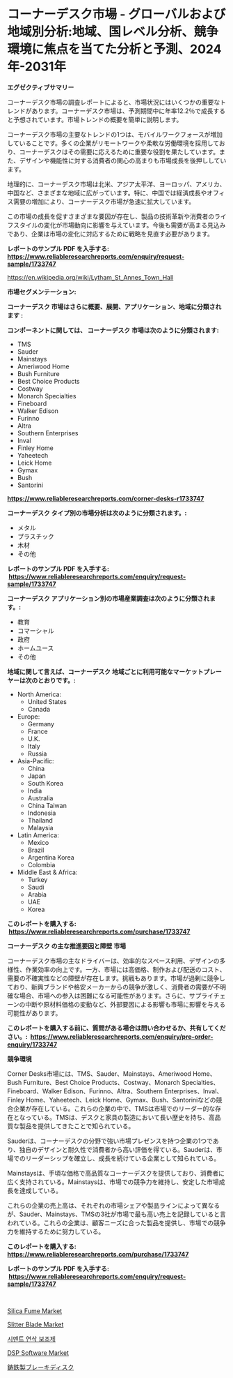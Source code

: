 <p><h1>コーナーデスク市場 - グローバルおよび地域別分析:地域、国レベル分析、競争環境に焦点を当てた分析と予測、2024年-2031年</h1></p><p><strong>エグゼクティブサマリー</strong></p>
<p><p>コーナーデスク市場の調査レポートによると、市場状況にはいくつかの重要なトレンドがあります。コーナーデスク市場は、予測期間中に年率12.2％で成長すると予想されています。市場トレンドの概要を簡単に説明します。</p><p>コーナーデスク市場の主要なトレンドの1つは、モバイルワークフォースが増加していることです。多くの企業がリモートワークや柔軟な労働環境を採用しており、コーナーデスクはその需要に応えるために重要な役割を果たしています。また、デザインや機能性に対する消費者の関心の高まりも市場成長を後押ししています。</p><p>地理的に、コーナーデスク市場は北米、アジア太平洋、ヨーロッパ、アメリカ、中国など、さまざまな地域に広がっています。特に、中国では経済成長やオフィス需要の増加により、コーナーデスク市場が急速に拡大しています。</p><p>この市場の成長を促すさまざまな要因が存在し、製品の技術革新や消費者のライフスタイルの変化が市場動向に影響を与えています。今後も需要が高まる見込みであり、企業は市場の変化に対応するために戦略を見直す必要があります。</p></p>
<p><strong>レポートのサンプル PDF を入手する: <a href="https://www.reliableresearchreports.com/enquiry/request-sample/1733747">https://www.reliableresearchreports.com/enquiry/request-sample/1733747</a></strong></p>
<p><a href="https://en.wikipedia.org/wiki/Lytham_St_Annes_Town_Hall">https://en.wikipedia.org/wiki/Lytham_St_Annes_Town_Hall</a></p>
<p><strong>市場セグメンテーション:</strong></p>
<p><strong> コーナーデスク 市場はさらに概要、展開、アプリケーション、地域に分類されます :</strong></p>
<p><strong>コンポーネントに関しては、 コーナーデスク 市場は次のように分類されます: &nbsp;</strong></p>
<p><ul><li>TMS</li><li>Sauder</li><li>Mainstays</li><li>Ameriwood Home</li><li>Bush Furniture</li><li>Best Choice Products</li><li>Costway</li><li>Monarch Specialties</li><li>Fineboard</li><li>Walker Edison</li><li>Furinno</li><li>Altra</li><li>Southern Enterprises</li><li>Inval</li><li>Finley Home</li><li>Yaheetech</li><li>Leick Home</li><li>Gymax</li><li>Bush</li><li>Santorini</li></ul></p>
<p><strong><a href="https://www.reliableresearchreports.com/corner-desks-r1733747">https://www.reliableresearchreports.com/corner-desks-r1733747</a></strong></p>
<p><strong> コーナーデスク タイプ別の市場分析は次のように分類されます。:</strong></p>
<p><ul><li>メタル</li><li>プラスチック</li><li>木材</li><li>その他</li></ul></p>
<p><strong>レポートのサンプル PDF を入手する: &nbsp;<a href="https://www.reliableresearchreports.com/enquiry/request-sample/1733747">https://www.reliableresearchreports.com/enquiry/request-sample/1733747</a></strong></p>
<p><strong> コーナーデスク アプリケーション別の市場産業調査は次のように分類されます。:</strong></p>
<p><ul><li>教育</li><li>コマーシャル</li><li>政府</li><li>ホームユース</li><li>その他</li></ul></p>
<p><strong>地域に関して言えば、コーナーデスク 地域ごとに利用可能なマーケットプレーヤーは次のとおりです。:</strong></p>
<p><ul>
    <li>
        North America:
        <ul>
            <li>United States</li>
            <li>Canada</li>
        </ul>
    </li>
    <li>
        Europe:
        <ul>
            <li>Germany</li>
            <li>France</li>
            <li>U.K.</li>
            <li>Italy</li>
            <li>Russia</li>
        </ul>
    </li>
    <li>
        Asia-Pacific:
        <ul>
            <li>China</li>
            <li>Japan</li>
            <li>South Korea</li>
            <li>India</li>
            <li>Australia</li>
            <li>China Taiwan</li>
            <li>Indonesia</li>
            <li>Thailand</li>
            <li>Malaysia</li>
        </ul>
    </li>
    <li>
        Latin America:
        <ul>
            <li>Mexico</li>
            <li>Brazil</li>
            <li>Argentina Korea</li>
            <li>Colombia</li>
        </ul>
    </li>
    <li>
        Middle East & Africa:
        <ul>
            <li>Turkey</li>
            <li>Saudi</li>
            <li>Arabia</li>
            <li>UAE</li>
            <li>Korea</li>
        </ul>
    </li>
    </ul></p>
<p><strong>このレポートを購入する: &nbsp;<a href="https://www.reliableresearchreports.com/purchase/1733747">https://www.reliableresearchreports.com/purchase/1733747</a></strong></p>
<p><strong>コーナーデスク の主な推進要因と障壁 市場</strong></p>
<p><p>コーナーデスク市場の主なドライバーは、効率的なスペース利用、デザインの多様性、作業効率の向上です。一方、市場には高価格、制作および配送のコスト、需要の不確実性などの障壁が存在します。挑戦もあります。市場が過剰に競争しており、新興ブランドや格安メーカーからの競争が激しく、消費者の需要が不明確な場合、市場への参入は困難になる可能性があります。さらに、サプライチェーンの中断や原材料価格の変動など、外部要因による影響も市場に影響を与える可能性があります。</p></p>
<p><strong>このレポートを購入する前に、質問がある場合は問い合わせるか、共有してください。:&nbsp; <a href="https://www.reliableresearchreports.com/enquiry/pre-order-enquiry/1733747">https://www.reliableresearchreports.com/enquiry/pre-order-enquiry/1733747</a></strong></p>
<p><strong>競争環境</strong></p>
<p><p>Corner Desks市場には、TMS、Sauder、Mainstays、Ameriwood Home、Bush Furniture、Best Choice Products、Costway、Monarch Specialties、Fineboard、Walker Edison、Furinno、Altra、Southern Enterprises、Inval、Finley Home、Yaheetech、Leick Home、Gymax、Bush、Santoriniなどの競合企業が存在している。これらの企業の中で、TMSは市場でのリーダー的な存在となっている。TMSは、デスクと家具の製造において長い歴史を持ち、高品質な製品を提供してきたことで知られている。</p><p>Sauderは、コーナーデスクの分野で強い市場プレゼンスを持つ企業の1つであり、独自のデザインと耐久性で消費者から高い評価を得ている。Sauderは、市場でのリーダーシップを確立し、成長を続けている企業として知られている。</p><p>Mainstaysは、手頃な価格で高品質なコーナーデスクを提供しており、消費者に広く支持されている。Mainstaysは、市場での競争力を維持し、安定した市場成長を達成している。</p><p>これらの企業の売上高は、それぞれの市場シェアや製品ラインによって異なるが、Sauder、Mainstays、TMSの3社が市場で最も高い売上を記録していると言われている。これらの企業は、顧客ニーズに合った製品を提供し、市場での競争力を維持するために努力している。</p></p>
<p><strong>このレポートを購入する: &nbsp; <a href="https://www.reliableresearchreports.com/purchase/1733747">https://www.reliableresearchreports.com/purchase/1733747</a></strong></p>
<p><strong>レポートのサンプル PDF を入手する: &nbsp;<a href="https://www.reliableresearchreports.com/enquiry/request-sample/1733747">https://www.reliableresearchreports.com/enquiry/request-sample/1733747</a></strong><strong></strong></p>
<p>&nbsp;</p>
<p><p><a href="https://www.linkedin.com/pulse/global-silica-fume-market-product-type-application-region-companies-0egif?trackingId=0Ehxj5NjeL%2FvF4hMJ5XoHg%3D%3D">Silica Fume Market</a></p><p><a href="https://github.com/perkinscortes152/Market-Research-Report-List-1/blob/main/slitter-blade-market.md">Slitter Blade Market</a></p><p><a href="https://github.com/LuckeyCorbin/Market-Research-Report-List-1/blob/main/20144561216.md">시멘트 연삭 보조제</a></p><p><a href="https://github.com/PinkieRau13/Market-Research-Report-List-1/blob/main/dsp-software-market.md">DSP Software Market</a></p><p><a href="https://github.com/RandallRunte2023/Market-Research-Report-List-2/blob/main/6593362185869.md">鋳鉄製ブレーキディスク</a></p></p>
